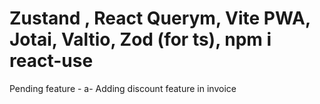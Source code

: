 # Zustand , React Querym, Vite PWA, Jotai, Valtio, Zod (for ts), npm i react-use

Pending feature -
a- Adding discount feature in invoice
